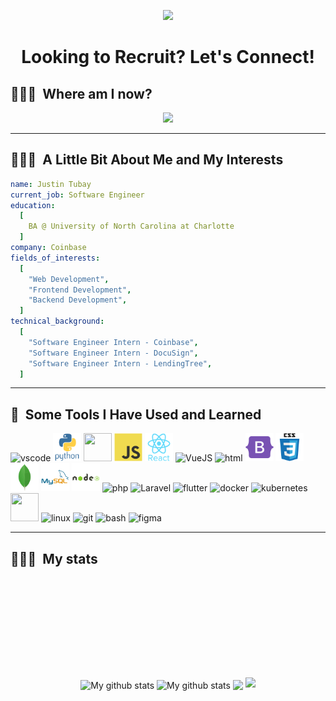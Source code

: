<p align="center">
  <img src="https://capsule-render.vercel.app/api?type=waving&color=gradient&text=Welcome.&height=100&section=header"/>
</p>

<h1 align="center">
  Looking to Recruit? Let's Connect! 
</h1>

<p align="center">

</p>

<h2> 👨🏻‍💻 &nbsp;Where am I now?</h2>

<p align="center">
  <img src= "https://images.ctfassets.net/c5bd0wqjc7v0/5vP0YU5agB4TKDTzAznEMh/8ce49978af713db592d30225e84d8811/1_9LSh5QR4eSK2j5og_WzwvA.gif">
</p>

---

<h2> 👨🏻‍💻 &nbsp;A Little Bit About Me and My Interests</h2>

```yaml
name: Justin Tubay
current_job: Software Engineer
education:
  [
    BA @ University of North Carolina at Charlotte
  ]
company: Coinbase
fields_of_interests:
  [
    "Web Development",
    "Frontend Development",
    "Backend Development",
  ]
technical_background:
  [
    "Software Engineer Intern - Coinbase",
    "Software Engineer Intern - DocuSign",
    "Software Engineer Intern - LendingTree",
  ]
 ```
  
---  
  
<h2> 🚀 &nbsp;Some Tools I Have Used and Learned</h2>
<p align="left">
<img src="https://cdn.jsdelivr.net/gh/devicons/devicon/icons/vscode/vscode-original.svg" alt="vscode" width="45" height="45"/>
<img src="https://raw.githubusercontent.com/devicons/devicon/master/icons/python/python-original-wordmark.svg" alt="python" width="45" height="45" />
<img src="https://cdn.jsdelivr.net/gh/devicons/devicon/icons/cplusplus/cplusplus-original.svg" width="45" height="45"/>
<img src="https://raw.githubusercontent.com/devicons/devicon/master/icons/javascript/javascript-original.svg" alt="javascript" width="45" height="45" />
<img src="https://raw.githubusercontent.com/devicons/devicon/master/icons/react/react-original-wordmark.svg" alt="react" width="45" height="45" />
<img src="https://cdn.jsdelivr.net/gh/devicons/devicon/icons/vuejs/vuejs-original-wordmark.svg" alt="VueJS" width="45" height="45"/>
<img src="https://cdn.jsdelivr.net/gh/devicons/devicon/icons/html5/html5-original.svg" alt="html" width="45" height="45"/>
<img src="https://raw.githubusercontent.com/devicons/devicon/master/icons/bootstrap/bootstrap-plain.svg" alt="bootstrap" width="45" height="45" />
<img src="https://raw.githubusercontent.com/devicons/devicon/master/icons/css3/css3-original-wordmark.svg" alt="css3" width="45" height="45" />
<img src="https://raw.githubusercontent.com/devicons/devicon/master/icons/mongodb/mongodb-original.svg" alt="mongodb" width="45" height="45" />
<img src="https://raw.githubusercontent.com/devicons/devicon/master/icons/mysql/mysql-original-wordmark.svg" alt="mysql" width="45" height="45" />
<img src="https://raw.githubusercontent.com/devicons/devicon/master/icons/nodejs/nodejs-original-wordmark.svg" alt="nodejs" width="45" height="45" />
<img src="https://cdn.jsdelivr.net/gh/devicons/devicon/icons/php/php-original.svg" alt="php" width="45" height="45"/>
<img src="https://cdn.jsdelivr.net/gh/devicons/devicon/icons/laravel/laravel-plain-wordmark.svg" alt="Laravel" width="45" height="45"/>
<img src="https://cdn.jsdelivr.net/gh/devicons/devicon/icons/flutter/flutter-original.svg" alt="flutter" width="45" height="45"/>
<img src="https://cdn.jsdelivr.net/gh/devicons/devicon/icons/docker/docker-original.svg" alt="docker" width="45" height="45"/>
<img src="https://cdn.jsdelivr.net/gh/devicons/devicon/icons/kubernetes/kubernetes-plain.svg" alt="kubernetes" width="45" height="45"/>
<img src="https://cdn.jsdelivr.net/gh/devicons/devicon/icons/amazonwebservices/amazonwebservices-plain-wordmark.svg" width="45" height="45"/>
<img src="https://cdn.jsdelivr.net/gh/devicons/devicon/icons/linux/linux-original.svg" alt="linux" width="45" height="45"/>       
<img src="https://cdn.jsdelivr.net/gh/devicons/devicon/icons/git/git-original.svg" alt="git" width="45" height="45"/>
<img src="https://cdn.jsdelivr.net/gh/devicons/devicon/icons/bash/bash-original.svg" alt="bash" width="45" height="45"/>
<img src="https://cdn.jsdelivr.net/gh/devicons/devicon/icons/figma/figma-original.svg" alt="figma" width="45" height="45"/>   
</p>

---
<h2> 👨🏻‍💻 &nbsp;My stats</h2>

<p align="center">
  <img align="center" src="https://github-readme-streak-stats.herokuapp.com?user=Clubin1&theme=vue-dark&hide_border=true&date_format=M%20j%5B%2C%20Y%5D" alt="My github stats" />

<img align="center" src="https://github-readme-stats.vercel.app/api?username=Clubin1&show_icons=true&include_all_commits=true&theme=cobalt&hide_border=true" alt="My github stats" /> 

<img align="center" src="https://github-readme-stats.vercel.app/api/top-langs/?username=Clubin1&layout=compact&theme=cobalt&hide_border=true" />
  
  <img style="padding-top: 10rem" src="https://capsule-render.vercel.app/api?type=waving&color=gradient&height=100&section=footer"/>
</p>
